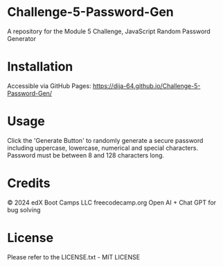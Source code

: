 # Challenge-5-Password-Gen
A repository for the Module 5 Challenge, JavaScript Random Password Generator 

# Installation

Accessible via GitHub Pages: https://dija-64.github.io/Challenge-5-Password-Gen/

# Usage

Click the 'Generate Button' to randomly generate a secure password including uppercase, lowercase, numerical and special characters. Password must be between 8 and 128 characters long.

# Credits
© 2024 edX Boot Camps LLC 
freecodecamp.org
Open AI + Chat GPT for bug solving

# License 

Please refer to the LICENSE.txt - MIT LICENSE